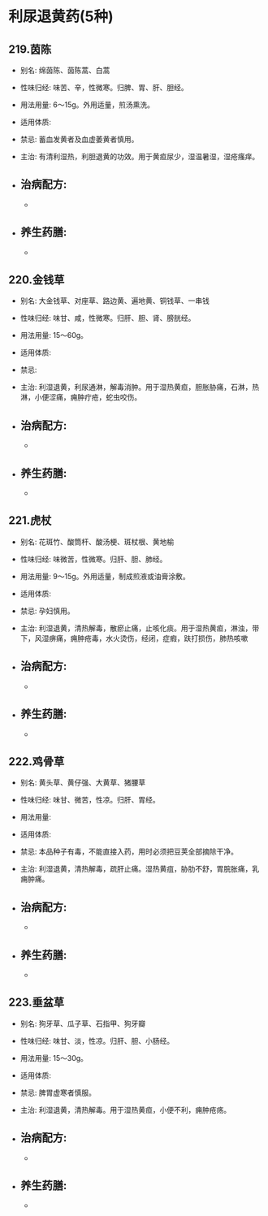 # 利尿退黄药(5种)



## 219.茵陈

- 别名: 绵茵陈、茵陈蒿、白蒿
- 性味归经: 味苦、辛，性微寒。归脾、胃、肝、胆经。
- 用法用量: 6～15g。外用适量，煎汤熏洗。
- 适用体质: 
- 禁忌: 蓄血发黄者及血虚萎黄者慎用。

- 主治: 有清利湿热，利胆退黄的功效。用于黄疸尿少，湿温暑湿，湿疮瘙痒。
- 治病配方: 
  - 
  - 
  
- 养生药膳: 
  - 
  - 


## 220.金钱草

- 别名: 大金钱草、对座草、路边黄、遍地黄、铜钱草、一串钱
- 性味归经: 味甘、咸，性微寒。归肝、胆、肾、膀胱经。
- 用法用量: 15～60g。
- 适用体质: 
- 禁忌: 

- 主治: 利湿退黄，利尿通淋，解毒消肿。用于湿热黄疸，胆胀胁痛，石淋，热淋，小便涩痛，痈肿疔疮，蛇虫咬伤。
- 治病配方: 
  - 
  - 
  
- 养生药膳: 
  - 
  - 


## 221.虎杖

- 别名: 花斑竹、酸筒杆、酸汤梗、斑杖根、黄地榆 
- 性味归经: 味微苦，性微寒。归肝、胆、肺经。
- 用法用量: 9～15g。外用适量，制成煎液或油膏涂敷。
- 适用体质: 
- 禁忌: 孕妇慎用。

- 主治: 利湿退黄，清热解毒，散瘀止痛，止咳化痰。用于湿热黄疸，淋浊，带下，风湿痹痛，痈肿疮毒，水火烫伤，经闭，症瘕，趺打损伤，肺热咳嗽
- 治病配方: 
  - 
  - 
  
- 养生药膳: 
  - 
  - 

## 222.鸡骨草

- 别名: 黄头草、黄仔强、大黄草、猪腰草
- 性味归经: 味甘、微苦，性凉。归肝、胃经。
- 用法用量:
- 适用体质: 
- 禁忌: 本品种子有毒，不能直接入药，用时必须把豆荚全部摘除干净。

- 主治: 利湿退黄，清热解毒，疏肝止痛。湿热黄疽，胁肋不舒，胃脘胀痛，乳痈肿痛。

- 治病配方: 
  - 
  - 
  
- 养生药膳: 
  - 
  - 

## 223.垂盆草

- 别名: 狗牙草、瓜子草、石指甲、狗牙瓣
- 性味归经: 味甘、淡，性凉。归肝、胆、小肠经。
- 用法用量: 15～30g。
- 适用体质: 
- 禁忌: 脾胃虚寒者慎服。

- 主治: 利湿退黄，清热解毒。用于湿热黄疸，小便不利，痈肿疮疡。
- 治病配方: 
  - 
  - 
  
- 养生药膳: 
  - 
  - 














